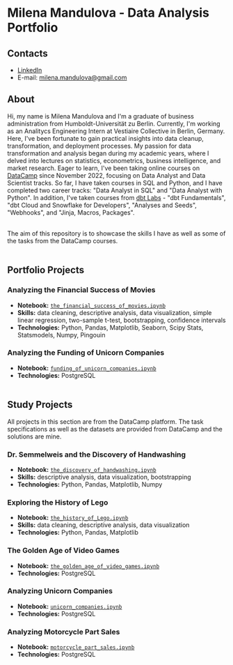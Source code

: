 # Milena Mandulova - Data Analysis Portfolio 
## Contacts
- [LinkedIn](https://www.linkedin.com/in/milena-mandulova-894811224)
- E-mail: milena.mandulova@gmail.com

## About

Hi, my name is Milena Mandulova and I'm a graduate of business administration from Humboldt-Universität zu Berlin. Currently, I'm working as an Analitycs Engineering Intern at Vestiaire Collective in Berlin, Germany. Here, I've been fortunate to gain practical insights into data cleanup, transformation, and deployment processes. My passion for data transformation and analysis began during my academic years, where I delved into lectures on statistics, econometrics, business intelligence, and market research. Eager to learn, I've been taking online courses on [DataCamp](https://datacamp.com) since November 2022, focusing on Data Analyst and Data Scientist tracks. So far, I have taken courses in SQL and Python, and I have completed two career tracks: "Data Analyst in SQL" and "Data Analyst with Python". In addition, I've taken courses from [dbt Labs](https://courses.getdbt.com/) - "dbt Fundamentals", "dbt Cloud and Snowflake for Developers", "Analyses and Seeds", "Webhooks", and "Jinja, Macros, Packages".

<br>
The aim of this repository is to showcase the skills I have as well as some of the tasks from the DataCamp courses.
<br><br>

## Portfolio Projects

### Analyzing the Financial Success of Movies
- **Notebook:** [`the_financial_success_of_movies.ipynb`](./Portfolio%20projects/Python/the_financial_success_of_movies.ipynb)    
- **Skills:** data cleaning, descriptive analysis, data visualization, simple linear regression, two-sample t-test, bootstrapping, confidence intervals
- **Technologies:** Python, Pandas, Matplotlib, Seaborn, Scipy Stats, Statsmodels, Numpy, Pingouin  
  
### Analyzing the Funding of Unicorn Companies
- **Notebook:** [`funding_of_unicorn_companies.ipynb`](./Portfolio%20projects/SQL/funding_of_unicorn_companies.ipynb)    
- **Technologies:** PostgreSQL 
<br><br>

## Study Projects
All projects in this section are from the DataCamp platform. The task specifications as well as the datasets are provided from DataCamp and the solutions are mine.

### Dr. Semmelweis and the Discovery of Handwashing
- **Notebook:** [`the_discovery_of_handwashing.ipynb`](./Educational%20projects/Python/the_discovery_of_handwashing.ipynb)    
- **Skills:** descriptive analysis, data visualization, bootstrapping
- **Technologies:** Python, Pandas, Matplotlib, Numpy

### Exploring the History of Lego
- **Notebook:** [`the_history_of_Lego.ipynb`](./Educational%20projects/Python/the_history_of_Lego.ipynb)    
- **Skills:** data cleaning, descriptive analysis, data visualization
- **Technologies:** Python, Pandas, Matplotlib  

### The Golden Age of Video Games
- **Notebook:** [`the_golden_age_of_video_games.ipynb`](./Educational%20projects/SQL/the_golden_age_of_video_games.ipynb)    
- **Technologies:** PostgreSQL   

### Analyzing Unicorn Companies
- **Notebook:** [`unicorn_companies.ipynb`](./Educational%20projects/SQL/unicorn_companies.ipynb)    
- **Technologies:** PostgreSQL   

### Analyzing Motorcycle Part Sales
- **Notebook:** [`motorcycle_part_sales.ipynb`](./Educational%20projects/SQL/motorcycle_part_sales.ipynb)    
- **Technologies:** PostgreSQL 
